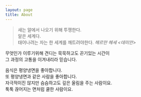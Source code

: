 ```yaml
---
layout: page
title: About
---
```



> 새는 알에서 나오기 위해 투쟁한다.  
> 알은 세계다.  
> 태어나려는 자는 한 세계를 깨트려야한다. *헤르만 헤세 <데미안>*


무엇인가 이루기위해 견디는 묵묵하고도 끈기있는 시간이     
그 과정의 고통을 이겨내리라 믿습니다.


음식은 평양냉면을 좋아합니다.  
또 평양냉면과 같은 사람을 좋아합니다.  
자극적이진 않지만 슴슴하고도 깊은 울림을 주는 사람이요.  
툭툭 끊어지는 면처럼 쿨한 사람이요.  

